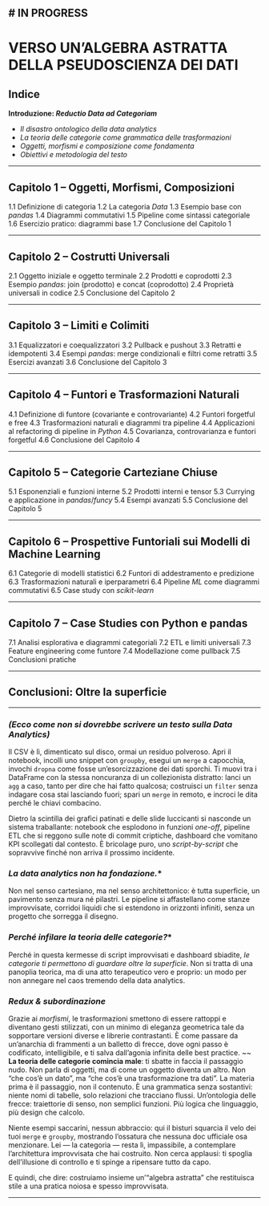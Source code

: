 ## # **IN PROGRESS**


# **VERSO UN’ALGEBRA ASTRATTA DELLA PSEUDOSCIENZA DEI DATI**

## Indice

**Introduzione: *Reductio Data ad Categoriam***

* *Il disastro ontologico della data analytics*
* *La teoria delle categorie come grammatica delle trasformazioni*
* *Oggetti, morfismi e composizione come fondamenta*
* *Obiettivi e metodologia del testo*

---

## Capitolo 1 – Oggetti, Morfismi, Composizioni

1.1 Definizione di categoria
1.2 La categoria *Data*
1.3 Esempio base con *pandas*
1.4 Diagrammi commutativi
1.5 Pipeline come sintassi categoriale
1.6 Esercizio pratico: diagrammi base
1.7 Conclusione del Capitolo 1

---

## Capitolo 2 – Costrutti Universali

2.1 Oggetto iniziale e oggetto terminale
2.2 Prodotti e coprodotti
2.3 Esempio *pandas*: join (prodotto) e concat (coprodotto)
2.4 Proprietà universali in codice
2.5 Conclusione del Capitolo 2

---

## Capitolo 3 – Limiti e Colimiti

3.1 Equalizzatori e coequalizzatori
3.2 Pullback e pushout
3.3 Retratti e idempotenti
3.4 Esempi *pandas*: merge condizionali e filtri come retratti
3.5 Esercizi avanzati
3.6 Conclusione del Capitolo 3

---

## Capitolo 4 – Funtori e Trasformazioni Naturali

4.1 Definizione di funtore (covariante e controvariante)
4.2 Funtori forgetful e free
4.3 Trasformazioni naturali e diagrammi tra pipeline
4.4 Applicazioni al refactoring di pipeline in *Python*
4.5 Covarianza, controvarianza e funtori forgetful
4.6 Conclusione del Capitolo 4

---

## Capitolo 5 – Categorie Carteziane Chiuse

5.1 Esponenziali e funzioni interne
5.2 Prodotti interni e tensor
5.3 Currying e applicazione in *pandas*/*funcy*
5.4 Esempi avanzati
5.5 Conclusione del Capitolo 5

---

## Capitolo 6 – Prospettive Funtoriali sui Modelli di Machine Learning

6.1 Categorie di modelli statistici
6.2 Funtori di addestramento e predizione
6.3 Trasformazioni naturali e iperparametri
6.4 Pipeline *ML* come diagrammi commutativi
6.5 Case study con *scikit-learn*

---

## Capitolo 7 – Case Studies con Python e pandas

7.1 Analisi esplorativa e diagrammi categoriali
7.2 ETL e limiti universali
7.3 Feature engineering come funtore
7.4 Modellazione come pullback
7.5 Conclusioni pratiche

---

## Conclusioni: Oltre la superficie

---

### *(Ecco come non si dovrebbe scrivere un testo sulla Data Analytics)*

Il CSV è lì, dimenticato sul disco, ormai un residuo polveroso.
Apri il notebook, incolli uno snippet con `groupby`, esegui un `merge` a capocchia, invochi `dropna` come fosse un’esorcizzazione dei dati sporchi.
Ti muovi tra i DataFrame con la stessa noncuranza di un collezionista distratto:
lanci un `agg` a caso, tanto per dire che hai fatto qualcosa;
costruisci un `filter` senza indagare cosa stai lasciando fuori;
spari un `merge` in remoto, e incroci le dita perché le chiavi combacino.

Dietro la scintilla dei grafici patinati e delle slide luccicanti si nasconde un sistema traballante: notebook che esplodono in funzioni *one-off*, pipeline ETL che si reggono sulle note di commit criptiche, dashboard che vomitano KPI scollegati dal contesto.
È bricolage puro, uno *script-by-script* che sopravvive finché non arriva il prossimo incidente.


### *La data analytics non ha fondazione.**

Non nel senso cartesiano, ma nel senso architettonico: è tutta superficie, un pavimento senza mura né pilastri. Le pipeline si affastellano come stanze improvvisate, corridoi liquidi che si estendono in orizzonti infiniti, senza un progetto che sorregga il disegno.

### *Perché infilare la teoria delle categorie?**

Perché in questa kermesse di script improvvisati e dashboard sbiadite, *le categorie ti permettono di guardare oltre la superficie*. Non si tratta di una panoplia teorica, ma di una atto terapeutico vero e proprio: un modo per non annegare nel caos tremendo della data analytics.

### *Redux & subordinazione*

Grazie ai *morfismi*, le trasformazioni smettono di essere rattoppi e diventano gesti stilizzati, con un minimo di eleganza geometrica tale da sopportare versioni diverse e librerie contrastanti.
È come passare da un’anarchia di frammenti a un balletto di frecce, dove ogni passo è codificato, intelligibile, e ti salva dall’agonia infinita delle best practice.
~~
**La teoria delle categorie comincia male**: 
ti sbatte in faccia il passaggio nudo.
Non parla di oggetti, ma di come un oggetto diventa un altro.
Non “che cos’è un dato”, ma “che cos’è una trasformazione tra dati”.
La materia prima è il passaggio, non il contenuto.
È una grammatica senza sostantivi: niente nomi di tabelle, solo relazioni che tracciano flussi.
Un’ontologia delle frecce: traiettorie di senso, non semplici funzioni.
Più logica che linguaggio, più design che calcolo.

Niente esempi saccarini, nessun abbraccio: qui il bisturi squarcia il velo dei tuoi `merge` e `groupby`, mostrando l’ossatura che nessuna doc ufficiale osa menzionare.
Lei — la categoria — resta lì, impassibile, a contemplare l’architettura improvvisata che hai costruito.
Non cerca applausi: ti spoglia dell’illusione di controllo e ti spinge a ripensare tutto da capo.

E quindi, che dire: costruiamo insieme un’“algebra astratta” che restituisca stile a una pratica noiosa e spesso improvvisata.

---

